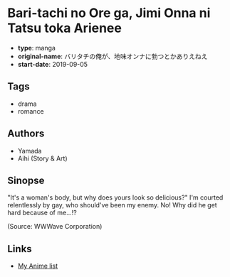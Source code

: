 # Bari-tachi no Ore ga, Jimi Onna ni Tatsu toka Arienee

-   **type**: manga
-   **original-name**: バリタチの俺が、地味オンナに勃つとかありえねえ
-   **start-date**: 2019-09-05

## Tags

-   drama
-   romance

## Authors

-   Yamada
-   Aihi (Story & Art)

## Sinopse

"It's a woman's body, but why does yours look so delicious?" I'm courted relentlessly by gay, who should've been my enemy. No! Why did he get hard because of me...!?

(Source: WWWave Corporation)

## Links

-   [My Anime list](https://myanimelist.net/manga/131300/Bari-tachi_no_Ore_ga_Jimi_Onna_ni_Tatsu_toka_Arienee)
